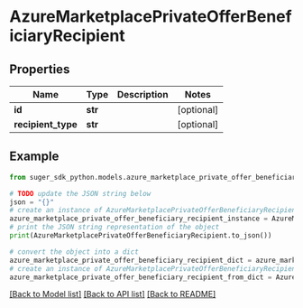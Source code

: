 # AzureMarketplacePrivateOfferBeneficiaryRecipient


## Properties

Name | Type | Description | Notes
------------ | ------------- | ------------- | -------------
**id** | **str** |  | [optional] 
**recipient_type** | **str** |  | [optional] 

## Example

```python
from suger_sdk_python.models.azure_marketplace_private_offer_beneficiary_recipient import AzureMarketplacePrivateOfferBeneficiaryRecipient

# TODO update the JSON string below
json = "{}"
# create an instance of AzureMarketplacePrivateOfferBeneficiaryRecipient from a JSON string
azure_marketplace_private_offer_beneficiary_recipient_instance = AzureMarketplacePrivateOfferBeneficiaryRecipient.from_json(json)
# print the JSON string representation of the object
print(AzureMarketplacePrivateOfferBeneficiaryRecipient.to_json())

# convert the object into a dict
azure_marketplace_private_offer_beneficiary_recipient_dict = azure_marketplace_private_offer_beneficiary_recipient_instance.to_dict()
# create an instance of AzureMarketplacePrivateOfferBeneficiaryRecipient from a dict
azure_marketplace_private_offer_beneficiary_recipient_from_dict = AzureMarketplacePrivateOfferBeneficiaryRecipient.from_dict(azure_marketplace_private_offer_beneficiary_recipient_dict)
```
[[Back to Model list]](../README.md#documentation-for-models) [[Back to API list]](../README.md#documentation-for-api-endpoints) [[Back to README]](../README.md)


